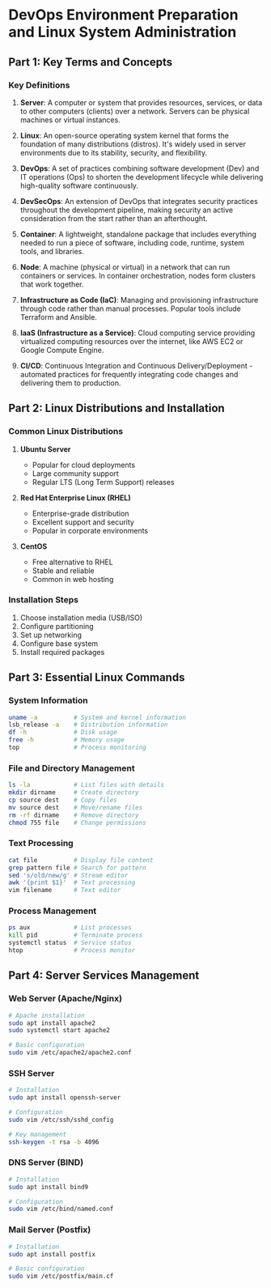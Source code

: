 
# DevOps Environment Preparation and Linux System Administration

## Part 1: Key Terms and Concepts

### Key Definitions

1. **Server**: A computer or system that provides resources, services, or data to other computers (clients) over a network. Servers can be physical machines or virtual instances.

2. **Linux**: An open-source operating system kernel that forms the foundation of many distributions (distros). It's widely used in server environments due to its stability, security, and flexibility.

3. **DevOps**: A set of practices combining software development (Dev) and IT operations (Ops) to shorten the development lifecycle while delivering high-quality software continuously.

4. **DevSecOps**: An extension of DevOps that integrates security practices throughout the development pipeline, making security an active consideration from the start rather than an afterthought.

5. **Container**: A lightweight, standalone package that includes everything needed to run a piece of software, including code, runtime, system tools, and libraries.

6. **Node**: A machine (physical or virtual) in a network that can run containers or services. In container orchestration, nodes form clusters that work together.

7. **Infrastructure as Code (IaC)**: Managing and provisioning infrastructure through code rather than manual processes. Popular tools include Terraform and Ansible.

8. **IaaS (Infrastructure as a Service)**: Cloud computing service providing virtualized computing resources over the internet, like AWS EC2 or Google Compute Engine.

9. **CI/CD**: Continuous Integration and Continuous Delivery/Deployment - automated practices for frequently integrating code changes and delivering them to production.

## Part 2: Linux Distributions and Installation

### Common Linux Distributions

1. **Ubuntu Server**
   - Popular for cloud deployments
   - Large community support
   - Regular LTS (Long Term Support) releases

2. **Red Hat Enterprise Linux (RHEL)**
   - Enterprise-grade distribution
   - Excellent support and security
   - Popular in corporate environments

3. **CentOS**
   - Free alternative to RHEL
   - Stable and reliable
   - Common in web hosting

### Installation Steps
1. Choose installation media (USB/ISO)
2. Configure partitioning
3. Set up networking
4. Configure base system
5. Install required packages

## Part 3: Essential Linux Commands

### System Information
```bash
uname -a          # System and kernel information
lsb_release -a    # Distribution information
df -h             # Disk usage
free -h           # Memory usage
top               # Process monitoring
```

### File and Directory Management
```bash
ls -la            # List files with details
mkdir dirname     # Create directory
cp source dest    # Copy files
mv source dest    # Move/rename files
rm -rf dirname    # Remove directory
chmod 755 file    # Change permissions
```

### Text Processing
```bash
cat file          # Display file content
grep pattern file # Search for pattern
sed 's/old/new/g' # Stream editor
awk '{print $1}'  # Text processing
vim filename      # Text editor
```

### Process Management
```bash
ps aux            # List processes
kill pid          # Terminate process
systemctl status  # Service status
htop              # Process monitor
```

## Part 4: Server Services Management

### Web Server (Apache/Nginx)
```bash
# Apache installation
sudo apt install apache2
sudo systemctl start apache2

# Basic configuration
sudo vim /etc/apache2/apache2.conf
```

### SSH Server
```bash
# Installation
sudo apt install openssh-server

# Configuration
sudo vim /etc/ssh/sshd_config

# Key management
ssh-keygen -t rsa -b 4096
```

### DNS Server (BIND)
```bash
# Installation
sudo apt install bind9

# Configuration
sudo vim /etc/bind/named.conf
```

### Mail Server (Postfix)
```bash
# Installation
sudo apt install postfix

# Basic configuration
sudo vim /etc/postfix/main.cf
```

